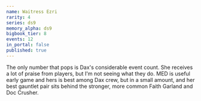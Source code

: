 ```yaml
---
name: Waitress Ezri
rarity: 4
series: ds9
memory_alpha: ds9
bigbook_tier: 8
events: 12
in_portal: false
published: true
---
```


The only number that pops is Dax's considerable event count. She receives a lot of praise from players, but I'm not seeing what they do. MED is useful early game and hers is best among Dax crew, but in a small amount, and her best gauntlet pair sits behind the stronger, more common Faith Garland and Doc Crusher.
